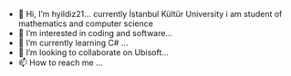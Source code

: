- 👋 Hi, I’m hyildiz21... currently İstanbul Kültür University i am student of mathematics and computer science 
- 👀 I’m interested in coding and software...
- 🌱 I’m currently learning C# ...
- 💞️ I’m looking to collaborate on Ubisoft...
- 📫 How to reach me ...

<!---
hyildiz21/hyildiz21 is a ✨ special ✨ repository because its `README.md` (this file) appears on your GitHub profile.
You can click the Preview link to take a look at your changes.
--->
